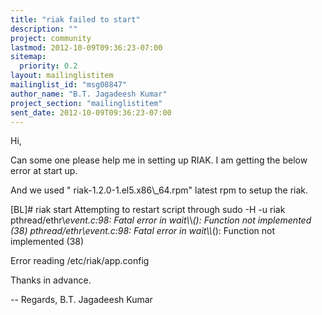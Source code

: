 ```yaml
---
title: "riak failed to start"
description: ""
project: community
lastmod: 2012-10-09T09:36:23-07:00
sitemap:
  priority: 0.2
layout: mailinglistitem
mailinglist_id: "msg08847"
author_name: "B.T. Jagadeesh Kumar"
project_section: "mailinglistitem"
sent_date: 2012-10-09T09:36:23-07:00
---
```


Hi,

Can some one please help me in setting up RIAK. I am getting the below 
error at start up.

And we used " riak-1.2.0-1.el5.x86\\_64.rpm" latest rpm to setup the riak.

[BL]# riak start
Attempting to restart script through sudo -H -u riak
pthread/ethr\\_event.c:98: Fatal error in wait\\_\\_(): Function not 
implemented (38)
pthread/ethr\\_event.c:98: Fatal error in wait\\_\\_(): Function not 
implemented (38)

Error reading /etc/riak/app.config

Thanks in advance.

--
Regards,
B.T. Jagadeesh Kumar
